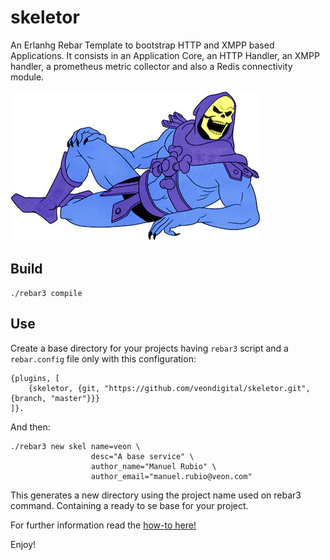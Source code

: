 skeletor
=====

An Erlanhg Rebar Template to bootstrap HTTP and XMPP based Applications. 
It consists in an Application Core, an HTTP Handler, an XMPP handler, a prometheus metric collector and also a Redis connectivity module.

![Skeletor](https://github.com/veondigital/skeletor/blob/development/skeletor.jpg)

Build
-----

```
./rebar3 compile
```

Use
---

Create a base directory for your projects having `rebar3` script and a `rebar.config` file only with this configuration:

```
{plugins, [
    {skeletor, {git, "https://github.com/veondigital/skeletor.git", {branch, "master"}}}
]}.
```

And then:

```
./rebar3 new skel name=veon \
                  desc="A base service" \
                  author_name="Manuel Rubio" \
                  author_email="manuel.rubio@veon.com"
```

This generates a new directory using the project name used on rebar3 command. Containing a ready to se base for your project.

For further information read the [how-to here!](doc/how_to.md)

Enjoy!
